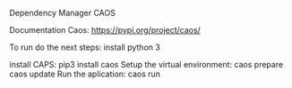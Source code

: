 Dependency Manager CAOS

Documentation Caos: https://pypi.org/project/caos/

To run do the next steps:
install python 3

install CAPS:
  pip3 install caos
Setup the virtual environment:
  caos prepare
  caos update
Run the aplication:
  caos run

